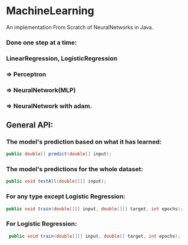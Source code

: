# MachineLearning
An implementation From Scratch of NeuralNetworks in Java.

### Done one step at a time:

### LinearRegression, LogisticRegression

### => Perceptron

### => NeuralNetwork(MLP)

### => NeuralNetwork with adam.


## General API:

### The model's prediction based on what it has learned:
```java
public double[] predict(double[] input);
```

### The model's predictions for the whole dataset:
```java
public void testAll(double[][] input);
```

### For any type except Logistic Regression:
```java
public void train(double[][] input, double[][] target, int epochs);
```
### For Logistic Regression:
```java
 public void train(double[][] input, double[] target, int epochs);
```

